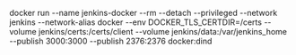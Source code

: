 docker run --name jenkins-docker --rm --detach --privileged --network jenkins --network-alias docker --env DOCKER_TLS_CERTDIR=/certs --volume jenkins/certs:/certs/client --volume jenkins/data:/var/jenkins_home --publish 3000:3000 --publish 2376:2376 docker:dind